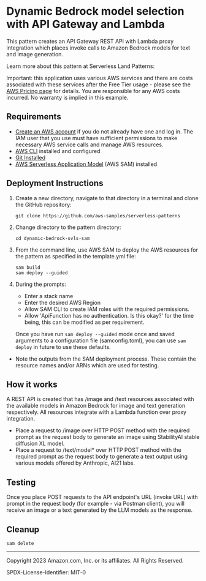 # Dynamic Bedrock model selection with API Gateway and Lambda

This pattern creates an API Gateway REST API with Lambda proxy integration which places invoke calls to Amazon Bedrock models for text and image generation.

Learn more about this pattern at Serverless Land Patterns: <TBD>

Important: this application uses various AWS services and there are costs associated with these services after the Free Tier usage - please see the [AWS Pricing page](https://aws.amazon.com/pricing/) for details. You are responsible for any AWS costs incurred. No warranty is implied in this example.

## Requirements

* [Create an AWS account](https://portal.aws.amazon.com/gp/aws/developer/registration/index.html) if you do not already have one and log in. The IAM user that you use must have sufficient permissions to make necessary AWS service calls and manage AWS resources.
* [AWS CLI](https://docs.aws.amazon.com/cli/latest/userguide/install-cliv2.html) installed and configured
* [Git Installed](https://git-scm.com/book/en/v2/Getting-Started-Installing-Git)
* [AWS Serverless Application Model](https://docs.aws.amazon.com/serverless-application-model/latest/developerguide/serverless-sam-cli-install.html) (AWS SAM) installed

## Deployment Instructions

1. Create a new directory, navigate to that directory in a terminal and clone the GitHub repository:
    ``` 
    git clone https://github.com/aws-samples/serverless-patterns
    ```
2. Change directory to the pattern directory:
    ```
    cd dynamic-bedrock-svls-sam 
    ```
3. From the command line, use AWS SAM to deploy the AWS resources for the pattern as specified in the template.yml file:
    ```
    sam build
    sam deploy --guided
    ```
4. During the prompts:
    * Enter a stack name
    * Enter the desired AWS Region
    * Allow SAM CLI to create IAM roles with the required permissions.
    * Allow 'ApiFunction has no authentication. Is this okay?' for the time being, this can be modified as per requirement.

    Once you have run `sam deploy --guided` mode once and saved arguments to a configuration file (samconfig.toml), you can use `sam deploy` in future to use these defaults.

+ Note the outputs from the SAM deployment process. These contain the resource names and/or ARNs which are used for testing.

## How it works

A REST API is created that has /image and /text resources associated with the available models in Amazon Bedrock for image and text generation respectively. All resources integrate with a Lambda function over proxy integration.
  * Place a request to /image over HTTP POST method with the required prompt as the request body to generate an image using StabilityAI stable diffusion XL model.
  * Place a request to /text/model* over HTTP POST method with the required prompt as the request body to generate a text output using various models offered by Anthropic, AI21 labs.

## Testing

Once you place POST requests to the API endpoint's URL (invoke URL) with prompt in the request body (for example - via Postman client), you will receive an image or a text generated by the LLM models as the response.


## Cleanup
 
 ```
 sam delete
 ```
 
----
Copyright 2023 Amazon.com, Inc. or its affiliates. All Rights Reserved.

SPDX-License-Identifier: MIT-0
